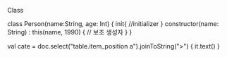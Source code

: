 Class


class Person(name:String, age: Int) {
  init{
    //initializer
  }
  constructor(name: String) : this(name, 1990) {
  // 보조 생성자
  }
}





val cate = doc.select("table.item_position a").joinToString(">") {
    it.text()
}
